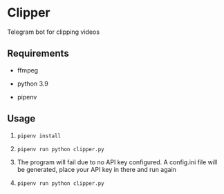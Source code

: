# Clipper

Telegram bot for clipping videos

## Requirements

 - ffmpeg

 - python 3.9

 - pipenv

## Usage

1. ```pipenv install```

2. ```pipenv run python clipper.py```

3. The program will fail due to no API key configured. A config.ini file will be generated, place your API key in there and run again

4. ```pipenv run python clipper.py```
